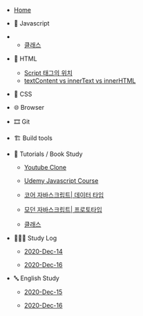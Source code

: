 -   [Home](/)

*   🍊 Javascript
*   -   [클래스](/javascript/class.md)

*   🚂 HTML

    -   [Script 태그의 위치](/html/script태그의_위치.md)
    -   [textContent vs innerText vs innerHTML](/html/../../html/textcontent_innertext_innerhtml.md)

*   💅 CSS

*   🌐 Browser

*   🎞 Git

*   🏗 Build tools

*   📝 Tutorials / Book Study

    -   [Youtube Clone](/tutorials/youtubeClone.md)

    -   [Udemy Javascript Course](/tutorials/유데미-자바스크립트-코스/Udemy_javascript_class.md)

    -   [코어 자바스크립트| 데이터 타입](/tutorials/자바스크립트_기초_스터디/01.데이터_타입.md)

    -   [모던 자바스크립트| 프로토타입](/javascript/prototype.md)

    -   [클래스](/tutorials/자바스크립트_기초_스터디/07.클래스.md)

*   👩🏻‍💻 Study Log

    -   [2020-Dec-14](/Study-log/2020-Dec-14.md)

    -   [2020-Dec-16](/Study-log/2020-Dec-16.md)

*   🔤 English Study

    -   [2020-Dec-15](/English-study/Eng-2020-Dec-15.md)

    -   [2020-Dec-16](/English-study/Eng-2020-Dec-16.md)
